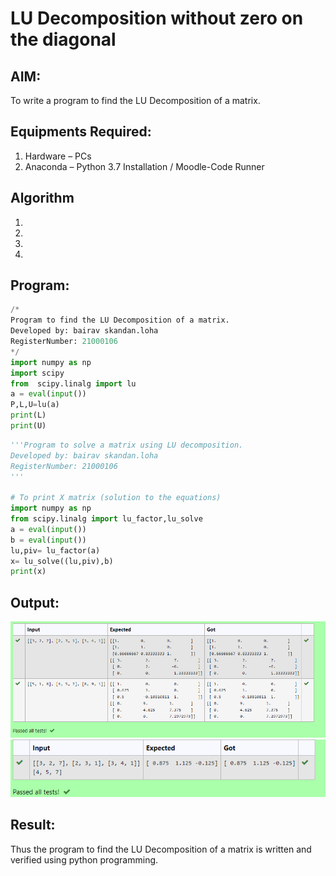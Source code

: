 # LU Decomposition without zero on the diagonal

## AIM:
To write a program to find the LU Decomposition of a matrix.

## Equipments Required:
1. Hardware – PCs
2. Anaconda – Python 3.7 Installation / Moodle-Code Runner

## Algorithm
1. 
2. 
3. 
4. 

## Program:
~~~ python
/*
Program to find the LU Decomposition of a matrix.
Developed by: bairav skandan.loha
RegisterNumber: 21000106
*/
import numpy as np
import scipy
from  scipy.linalg import lu
a = eval(input())
P,L,U=lu(a)
print(L)
print(U)
~~~
~~~ python
'''Program to solve a matrix using LU decomposition.
Developed by: bairav skandan.loha
RegisterNumber: 21000106
'''

# To print X matrix (solution to the equations)
import numpy as np
from scipy.linalg import lu_factor,lu_solve
a = eval(input())
b = eval(input())
lu,piv= lu_factor(a)
x= lu_solve((lu,piv),b)
print(x)
~~~



## Output:
![lu decomposition](lu.png)
![](ludecomposition.png)


## Result:
Thus the program to find the LU Decomposition of a matrix is written and verified using python programming.


